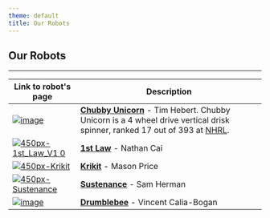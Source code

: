```yaml
---
theme: default
title: Our Robots
---
```


## Our Robots
---

| **Link to robot's page** | **Description** |
| --- | --- |
| [![image](https://user-images.githubusercontent.com/120080301/206372708-6b8ac784-ff82-429c-905c-cc3b6f7fbb01.png) ](https://wiki.nhrl.io/wiki/index.php/Chubby_Unicorn) | [**Chubby Unicorn**](https://wiki.nhrl.io/wiki/index.php/Chubby_Unicorn)  - Tim Hebert. Chubby Unicorn is a 4 wheel drive vertical drisk spinner, ranked 17 out of 393 at [NHRL](https://wiki.nhrl.io/wiki/index.php/NHRL:Stats:Active-3lb). |
| [![450px-1st_Law_V1 0](https://user-images.githubusercontent.com/118695279/203150672-d094e81f-0ea1-40d5-86c5-d15bd9b525b1.jpg)](https://wiki.nhrl.io/wiki/index.php/1st_Law)| [**1st Law**](https://wiki.nhrl.io/wiki/index.php/1st_Law) - Nathan Cai |
| [![450px-Krikit](https://user-images.githubusercontent.com/118695279/203150653-71d44141-52a9-41b8-8130-3090139d632e.png)](https://wiki.nhrl.io/wiki/index.php/Krikit)| [**Krikit**](https://wiki.nhrl.io/wiki/index.php/Krikit) - Mason Price |
| [![450px-Sustenance](https://user-images.githubusercontent.com/118695279/203150714-7119e064-387f-4e81-a292-ade189281e6a.jpg)](https://wiki.nhrl.io/wiki/index.php/Sustenance) | [**Sustenance**](https://wiki.nhrl.io/wiki/index.php/Sustenance) - Sam Herman |
| [![image](https://user-images.githubusercontent.com/120080301/209414563-de211ec6-6b5f-4e2a-8613-5dccd9142c70.png)](https://wiki.nhrl.io/wiki/index.php/Drumblbee) | [**Drumblebee**](https://wiki.nhrl.io/wiki/index.php/Drumblbee) - Vincent Calia-Bogan |

